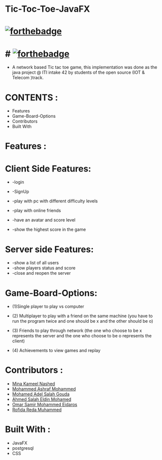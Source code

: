 


# Tic-Toc-Toe-JavaFX


# [![forthebadge](https://forthebadge.com/images/badges/built-with-love.svg)](https://forthebadge.com)
# # [![forthebadge](https://forthebadge.com/images/badges/made-with-javafx.svg)](https://forthebadge.com)

 

* A network based Tic tac toe game, this implementation was
done as the java project @ ITI intake 42 by students of the open source (IOT & Telecom )track.









# CONTENTS :

* Features
* Game-Board-Options
* Contributors 
* Built With


# Features : 
# Client Side Features:
 * -login
* -SignUp
 * -play with pc with different difficulty levels
* -play with online friends

* -have an avatar and score level
* -show the highest score in the game
 

# Server side Features:
* -show a list of all users
* -show players status and score
* -close and reopen the server

# Game-Board-Options:
* (1)Single player to play vs computer
* (2) Multiplayer to play with a friend on the same machine (you have to run the program twice 
     and one should be x and the other should be o)

* (3) Friends to play through network (the one who choose to be x represents the server
     and the one who choose to be o represents the client)
* (4) Achievements to view games and replay 

# Contributors :
* [Mina Kameel Nashed](https://github.com/mina2508)
* [Mohammed Ashraf Mohammed](https://github.com/mohammed6688)
* [Mohamed Adel Salah Gouda](https://github.com/Mohamedadelsaleh)
* [Ahmed Salah Eldin Mohamed](https://github.com/ahmed-salah-eldin) 
* [Omar Samir Mohammed Eidaros](https://github.com/Omar-Eidaros) 
* [Rofida  Reda Muhammed](https://github.com/RofidaReda1067)

# Built With :
* JavaFX 
* postgresql 
* CSS



